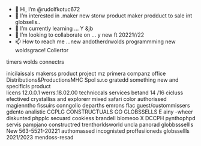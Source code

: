 - 👋 Hi, I’m @rudolfkotuc672
- 👀 I’m interested in .maker new storw product  maker  prodduct  to  sale  int  globsells..
- 🌱 I’m currently learning ...   Y &jb
- 💞️ I’m looking to collaborate on ... y new ft 20221//22
- 📫 How to reach me ...new  andotherdrwolds
programmming new woldsgrace! Collertor 
<!--- easy nor political  no  covid   difrend  and  nicesly product challengenghers
rudolfkotuc672/rudolfkotuc672 is a ✨ special ✨ repository because its `README.md` (this file) appears on your GitHub profile.
You can click the Preview link to take a look at your changes.
--->  timers wolds connectrs
inicilaissals  makerss product  project 
 mz primera companz office Distributions&ProductionsMHC Spol s.r.o 
 gratedd  something new and  specificls  product  
 licens 12.0.0.1 
 werrs.18.02.00
 techniccals services  betand 14 /16
  cicluss efectived crystalliss and  explorerr mixed safari color 
   authorissed  magienntho fissuirs conngollo
   deparths emrons flac
   guest/custommissers  gdento 
   analistic CCPLG
   CONSTRUCTUALS  GO GLOBSSELLS 
   E ainy -wheer 
   diskunted phpplc 
   secuard  cookiess 
   brandell blomeoo X DCCPH 
   pynthophpd 
   servis 
   pampjano constructred 
   trenthorldsworld uncla
   panorad globbsssellls  New 563-5521-20221
   authomassed incognisted proffesiioneds globssellls 2021/2023 
   mendoss-resad
  
